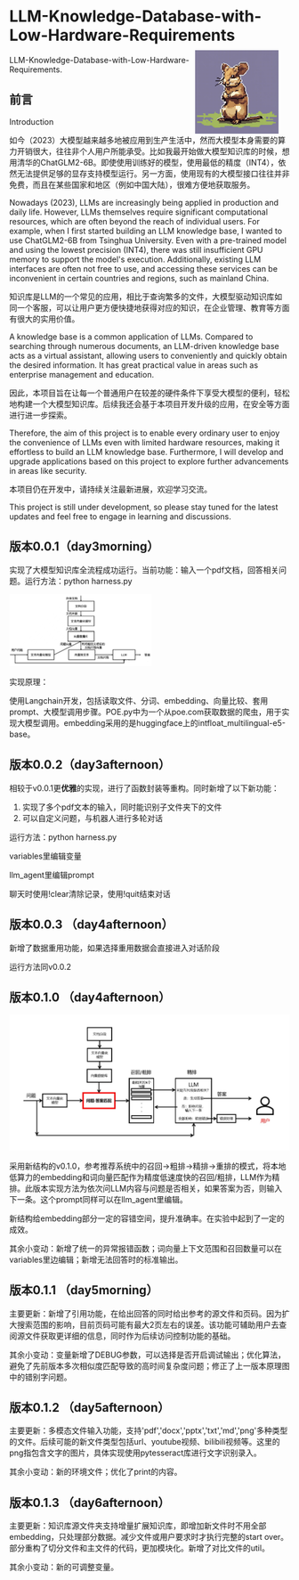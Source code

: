 # LLM-Knowledge-Database-with-Low-Hardware-Requirements<img src=".\pics\degu.png"  align="right" style="margin-top: 10px;margin-right: 20px;" width = "150" height = "150"/>
LLM-Knowledge-Database-with-Low-Hardware-Requirements.                                                                                   

## 前言

Introduction



如今（2023）大模型越来越多地被应用到生产生活中，然而大模型本身需要的算力开销很大，往往非个人用户所能承受。比如我最开始做大模型知识库的时候，想用清华的ChatGLM2-6B。即使使用训练好的模型，使用最低的精度（INT4），依然无法提供足够的显存支持模型运行。另一方面，使用现有的大模型接口往往并非免费，而且在某些国家和地区（例如中国大陆），很难方便地获取服务。

Nowadays (2023), LLMs are increasingly being applied in production and daily life. However, LLMs themselves require significant computational resources, which are often beyond the reach of individual users. For example, when I first started building an LLM knowledge base, I wanted to use ChatGLM2-6B from Tsinghua University. Even with a pre-trained model and using the lowest precision (INT4), there was still insufficient GPU memory to support the model's execution. Additionally, existing LLM interfaces are often not free to use, and accessing these services can be inconvenient in certain countries and regions, such as mainland China.

知识库是LLM的一个常见的应用，相比于查询繁多的文件，大模型驱动知识库如同一个客服，可以让用户更方便快捷地获得对应的知识，在企业管理、教育等方面有很大的实用价值。

A knowledge base is a common application of LLMs. Compared to searching through numerous documents, an LLM-driven knowledge base acts as a virtual assistant, allowing users to conveniently and quickly obtain the desired information. It has great practical value in areas such as enterprise management and education.

因此，本项目旨在让每一个普通用户在较差的硬件条件下享受大模型的便利，轻松地构建一个大模型知识库。后续我还会基于本项目开发升级的应用，在安全等方面进行进一步探索。

Therefore, the aim of this project is to enable every ordinary user to enjoy the convenience of LLMs even with limited hardware resources, making it effortless to build an LLM knowledge base. Furthermore, I will develop and upgrade applications based on this project to explore further advancements in areas like security.

本项目仍在开发中，请持续关注最新进展，欢迎学习交流。

This project is still under development, so please stay tuned for the latest updates and feel free to engage in learning and discussions.





## 版本0.0.1（day3morning）

实现了大模型知识库全流程成功运行。当前功能：输入一个pdf文档，回答相关问题。运行方法：python harness.py

<img src=".\pics\yuanlitu.jpg" style="zoom: 25%;" />

实现原理：

使用Langchain开发，包括读取文件、分词、embedding、向量比较、套用prompt、大模型调用步骤。POE.py中为一个从poe.com获取数据的爬虫，用于实现大模型调用。embedding采用的是huggingface上的intfloat_multilingual-e5-base。





## 版本0.0.2（day3afternoon）

相较于v0.0.1更**优雅**的实现，进行了函数封装等重构。同时新增了以下新功能：

1. 实现了多个pdf文本的输入，同时能识别子文件夹下的文件
2. 可以自定义问题，与机器人进行多轮对话

运行方法：python harness.py

variables里编辑变量

llm_agent里编辑prompt

聊天时使用!clear清除记录，使用!quit结束对话



## 版本0.0.3 （day4afternoon）

新增了数据重用功能，如果选择重用数据会直接进入对话阶段

运行方法同v0.0.2



## 版本0.1.0 （day4afternoon）

<img src=".\pics\structv010.jpg" style="zoom: 50%;" />

采用新结构的v0.1.0，参考推荐系统中的召回->粗排->精排->重排的模式，将本地低算力的embedding和词向量匹配作为精度低速度快的召回/粗排，LLM作为精排。此版本实现方法为依次问LLM内容与问题是否相关，如果答案为否，则输入下一条。这个prompt同样可以在llm_agent里编辑。

新结构给embedding部分一定的容错空间，提升准确率。在实验中起到了一定的成效。

其余小变动：新增了统一的异常报错函数；词向量上下文范围和召回数量可以在variables里边编辑；新增无法回答时的标准输出。

## 版本0.1.1 （day5morning）

主要更新：新增了引用功能，在给出回答的同时给出参考的源文件和页码。因为扩大搜索范围的影响，目前页码可能有最大2页左右的误差。该功能可辅助用户去查阅源文件获取更详细的信息，同时作为后续访问控制功能的基础。

其余小变动：变量新增了DEBUG参数，可以选择是否开启调试输出；优化算法，避免了先前版本多次相似度匹配导致的高时间复杂度问题；修正了上一版本原理图中的错别字问题。

## 版本0.1.2 （day5afternoon）

主要更新：多模态文件输入功能，支持'pdf','docx','pptx','txt','md','png'多种类型的文件。后续可能的新文件类型包括url、youtube视频、bilibili视频等。这里的png指包含文字的图片，具体实现使用pytesseract库进行文字识别录入。

其余小变动：新的环境文件；优化了print的内容。

## 版本0.1.3 （day6afternoon）

主要更新：知识库源文件夹支持增量扩展知识库，即增加新文件时不用全部embedding，只处理部分数据。减少文件或用户要求时才执行完整的start over。部分重构了切分文件和主文件的代码，更加模块化。新增了对比文件的util。

其余小变动：新的可调整变量。